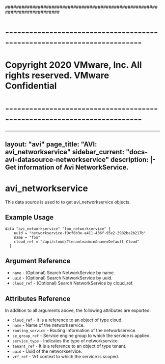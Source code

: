 ############################################################################
# ------------------------------------------------------------------------
# Copyright 2020 VMware, Inc.  All rights reserved. VMware Confidential
# ------------------------------------------------------------------------
###

---
layout: "avi"
page_title: "AVI: avi_networkservice"
sidebar_current: "docs-avi-datasource-networkservice"
description: |-
  Get information of Avi NetworkService.
---

# avi_networkservice

This data source is used to to get avi_networkservice objects.

## Example Usage

```hcl
data "avi_networkservice" "foo_networkservice" {
    uuid = "networkservice-f9cf6b3e-a411-436f-95e2-2982ba2b217b"
    name = "foo"
    cloud_ref = "/api/cloud/?tenant=admin&name=Default-Cloud"
  }
```

## Argument Reference

* `name` - (Optional) Search NetworkService by name.
* `uuid` - (Optional) Search NetworkService by uuid.
* `cloud_ref` - (Optional) Search NetworkService by cloud_ref.
  
## Attributes Reference

In addition to all arguments above, the following attributes are exported:

* `cloud_ref` - It is a reference to an object of type cloud.
* `name` - Name of the networkservice.
* `routing_service` - Routing information of the networkservice.
* `se_group_ref` - Service engine group to which the service is applied.
* `service_type` - Indicates the type of networkservice.
* `tenant_ref` - It is a reference to an object of type tenant.
* `uuid` - Uuid of the networkservice.
* `vrf_ref` - Vrf context to which the service is scoped.

